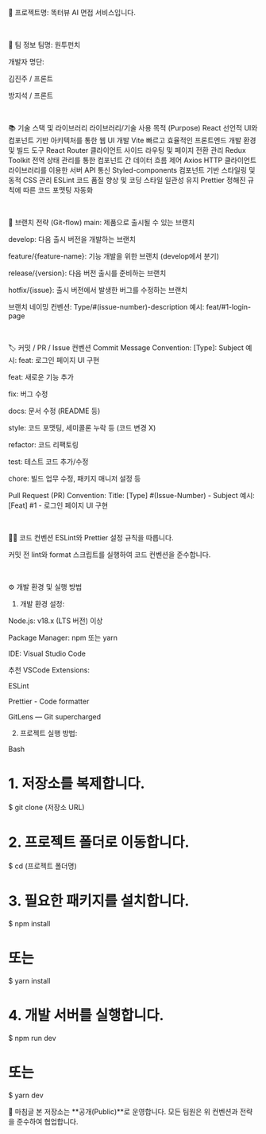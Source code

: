 🚀 프로젝트명: 똑터뷰
AI 면접 서비스입니다.

<br>

🐶 팀 정보
팀명: 원투펀치

개발자 명단:

김진주 / 프론트

방지석 / 프론트

<br>

📚 기술 스택 및 라이브러리
라이브러리/기술	사용 목적 (Purpose)
React	선언적 UI와 컴포넌트 기반 아키텍처를 통한 웹 UI 개발
Vite	빠르고 효율적인 프론트엔드 개발 환경 및 빌드 도구
React Router	클라이언트 사이드 라우팅 및 페이지 전환 관리
Redux Toolkit	전역 상태 관리를 통한 컴포넌트 간 데이터 흐름 제어
Axios	HTTP 클라이언트 라이브러리를 이용한 서버 API 통신
Styled-components	컴포넌트 기반 스타일링 및 동적 CSS 관리
ESLint	코드 품질 향상 및 코딩 스타일 일관성 유지
Prettier	정해진 규칙에 따른 코드 포맷팅 자동화

<br>

🌳 브랜치 전략 (Git-flow)
main: 제품으로 출시될 수 있는 브랜치

develop: 다음 출시 버전을 개발하는 브랜치

feature/{feature-name}: 기능 개발을 위한 브랜치 (develop에서 분기)

release/{version}: 다음 버전 출시를 준비하는 브랜치

hotfix/{issue}: 출시 버전에서 발생한 버그를 수정하는 브랜치

브랜치 네이밍 컨벤션:
Type/#(issue-number)-description
예시: feat/#1-login-page

<br>

🏷️ 커밋 / PR / Issue 컨벤션
Commit Message Convention:
[Type]: Subject
예시: feat: 로그인 페이지 UI 구현

feat: 새로운 기능 추가

fix: 버그 수정

docs: 문서 수정 (README 등)

style: 코드 포맷팅, 세미콜론 누락 등 (코드 변경 X)

refactor: 코드 리팩토링

test: 테스트 코드 추가/수정

chore: 빌드 업무 수정, 패키지 매니저 설정 등

Pull Request (PR) Convention:
Title: [Type] #(Issue-Number) - Subject
예시: [Feat] #1 - 로그인 페이지 UI 구현

<br>

🧑‍💻 코드 컨벤션
ESLint와 Prettier 설정 규칙을 따릅니다.

커밋 전 lint와 format 스크립트를 실행하여 코드 컨벤션을 준수합니다.

<br>

⚙️ 개발 환경 및 실행 방법
1. 개발 환경 설정:

Node.js: v18.x (LTS 버전) 이상

Package Manager: npm 또는 yarn

IDE: Visual Studio Code

추천 VSCode Extensions:

ESLint

Prettier - Code formatter

GitLens — Git supercharged

2. 프로젝트 실행 방법:

Bash

# 1. 저장소를 복제합니다.
$ git clone (저장소 URL)

# 2. 프로젝트 폴더로 이동합니다.
$ cd (프로젝트 폴더명)

# 3. 필요한 패키지를 설치합니다.
$ npm install 
# 또는
$ yarn install

# 4. 개발 서버를 실행합니다.
$ npm run dev
# 또는
$ yarn dev
<br>

📢 마침글
본 저장소는 **공개(Public)**로 운영합니다.
모든 팀원은 위 컨벤션과 전략을 준수하여 협업합니다.







